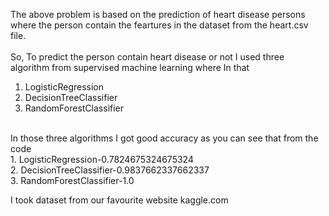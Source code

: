 The above problem is based on the prediction of heart disease persons where the person contain the feartures in the dataset from the heart.csv file.</br>
</br>
So, To predict the person contain heart disease or not I used three algorithm from supervised machine learning where In that </br>
1. LogisticRegression</br>
2. DecisionTreeClassifier</br>
3. RandomForestClassifier</br>
</br>
In those three algorithms I got good accuracy as you can see that from the code</br>
1. LogisticRegression-0.7824675324675324</br>
2. DecisionTreeClassifier-0.9837662337662337</br>
3. RandomForestClassifier-1.0</br>

I took dataset from our favourite website kaggle.com</br>
